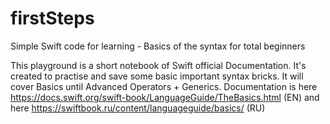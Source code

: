 # firstSteps

Simple Swift code for learning - Basics of the syntax for total beginners

This playground is a short notebook of Swift official Documentation. It's created to practise and save some basic important syntax bricks.
It will cover Basics until Advanced Operators + Generics.
Documentation is here https://docs.swift.org/swift-book/LanguageGuide/TheBasics.html (EN)
and here https://swiftbook.ru/content/languageguide/basics/ (RU)
